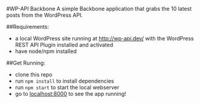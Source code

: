 #WP-API Backbone
A simple Backbone application that grabs the 10 latest posts from the WordPress API.

##Requirements:
- a local WordPress site running at http://wp-api.dev/ with the WordPress REST API Plugin installed and activated
- have node/npm installed

##Get Running:
- clone this repo
- run `npm install` to install dependencies
- run `npm start` to start the local webserver
- go to [localhost:8000](http://localhost:8000) to see the app running!
